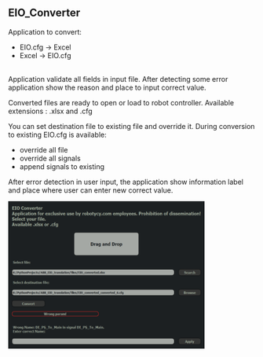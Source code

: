 <h2>EIO_Converter</h2> 

Application to convert: <br />
 - EIO.cfg -> Excel <br />
 - Excel -> EIO.cfg <br /><br />
    
Application validate all fields in input file. After detecting some error application show the reason and place to input correct value. 
    
Converted files are ready to open or load to robot controller.
Available extensions : .xlsx and .cfg

You can set destination file to existing file and override it.
During conversion to existing EIO.cfg is available: 
 - override all file <br />
 - override all signals <br />
 - append signals to existing <br />

After error detection in user input, the application show information label and place 
where user can enter new correct value.

<img src="./images/screen.png" width="400" height="300">
